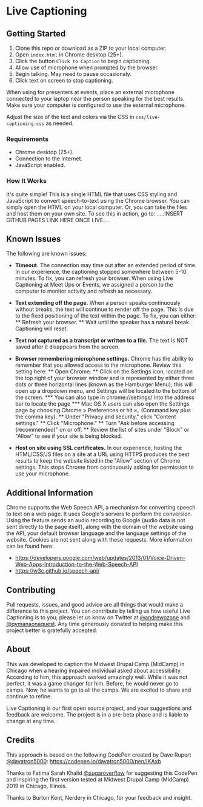 # Live Captioning

## Getting Started

1. Clone this repo or download as a ZIP to your local computer.
1. Open `index.html` in Chrome desktop (25+).
1. Click the button `Click to Caption` to begin captioning.
1. Allow use of microphone when prompted by the browser.
1. Begin talking. May need to pause occasionaly.
1. Click text on screen to stop captioning.

When using for presenters at events, place an external microphone connected to your laptop near the person speaking for the best results. Make sure your computer is configured to use the external microphone.

Adjust the size of the text and colors via the CSS in `css/live-captioning.css` as needed.

### Requirements
* Chrome desktop (25+).
* Connection to the Internet.
* JavaScript enabled.

### How It Works
It's quite simple! This is a single HTML file that uses CSS styling and JavaScript to convert speech-to-text using the Chrome browser. You can simply open the HTML on your local computer. Or, you can take the files and host them on your own site. To see this in action, go to: .....INSERT GITHUB PAGES LINK HERE ONCE LIVE....

## Known Issues
The following are known issues:

* **Timeout.** The connection may time out after an extended period of time. In our experience, the captioning stopped somewhere between 5-10 minutes. To fix, you can refresh your browser. When using Live Captioning at Meet Ups or Events, we assigned a person to the computer to monitor activity and refresh as necessary.

* **Text extending off the page.** When a person speaks continuously without breaks, the text will continue to render off the page. This is due to the fixed positioning of the text within the page. To fix, you can either:
** Refresh your browser.
** Wait until the speaker has a natural break. Captioning will reset.

* **Text not captured as a transcript or written to a file.** The text is NOT saved after it disappears from the screen.

* **Browser remembering microphone settings.** Chrome has the ability to remember that you allowed access to the microphone. Review this setting here:
** Open Chrome.
** Click on the Settings icon, located on the top right of your browser window and is represented by either three dots or three horizontal lines (known as the Hamburger Menu); this will open up a dropdown menu, and Settings will be located to the bottom of the screen.
*** You can also type in chrome://settings/ into the address bar to locate the page
*** Mac OS X users can also open the Settings page by choosing Chrome > Preferences or hit `⌘,` (Command key plus the comma key).
** Under "Privacy and security," click "Content settings."
** Click "Microphone."
** Turn "Ask before accessing (recommended)" on or off.
** Review the list of sites under "Block" or "Allow" to see if your site is being blocked.

* **Host on site using SSL certificates.** In our experience, hosting the HTML/CSS/JS files on a site at a URL using HTTPS produces the best results to keep the website listed in the "Allow" section of Chrome settings. This stops Chrome from continuously asking for permission to use your microphone.

## Additional Information
Chrome supports the Web Speech API, a mechanism for converting speech to text on a web page. It uses Google's servers to perform the conversion. Using the feature sends an audio recording to Google (audio data is not sent directly to the page itself), along with the domain of the website using the API, your default browser language and the language settings of the website. Cookies are not sent along with these requests. More information can be found here:
* https://developers.google.com/web/updates/2013/01/Voice-Driven-Web-Apps-Introduction-to-the-Web-Speech-API
* https://w3c.github.io/speech-api/

## Contributing
Pull requests, issues, and good advice are all things that would make a difference to this project. You can contribute by telling us how useful Live Captioning is to you; please let us know on Twitter at [@andrewozone](https://twitter.com/@andrewozone) and [@qymanaonaquest](https://twitter.com/@qymanaonaquest). Any time generously donated to helping make this project better is gratefully accepted.

## About
This was developed to caption the Midwest Drupal Camp (MidCamp) in Chicago when a hearing impaired individual asked about accessibility. According to him, this approach worked amazingly well. While it was not perfect, it was a game changer for him. Before, he would never go to camps. Now, he wants to go to all the camps. We are excited to share and continue to refine.

Live Captioning is our first open source project, and your suggestions and feedback are welcome. The project is in a pre-beta phase and is liable to change at any time.

## Credits
This approach is based on the following CodePen created by Dave Rupert [@davatron5000](https://twitter.com/@davatron5000): https://codepen.io/davatron5000/pen/IKAxb

Thanks to Fatima Sarah Khalid [@sugaroverflow](https://twitter.com/@sugaroverflow) for suggesting this CodePen and inspiring the first version tested at Midwest Drupal Camp (MidCamp) 2019 in Chicago, Illinois.

Thanks to Burton Kent, Nerdery in Chicago, for your feedback and insight.
